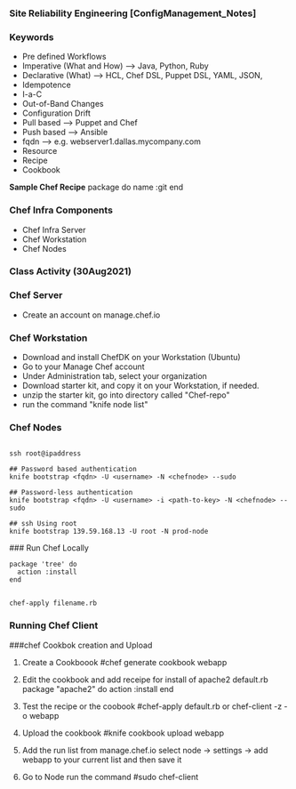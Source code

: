 ### ##########################
### Site Reliability Engineering [ConfigManagement_Notes]
### ##########################

### Keywords

- Pre defined Workflows
- Imperative (What and How) --> Java, Python, Ruby 
- Declarative (What) --> HCL, Chef DSL, Puppet DSL, YAML, JSON, 
- Idempotence
- I-a-C
- Out-of-Band Changes
- Configuration Drift
- Pull based --> Puppet and Chef
- Push based --> Ansible
- fqdn --> e.g. webserver1.dallas.mycompany.com
- Resource
- Recipe
- Cookbook


**Sample Chef Recipe**
package do
  name :git
end

### Chef Infra Components
- Chef Infra Server
- Chef Workstation
- Chef Nodes


### Class Activity (30Aug2021)

### Chef Server
- Create an account on manage.chef.io

### Chef Workstation
- Download and install ChefDK on your Workstation (Ubuntu)
- Go to your Manage Chef account
- Under Administration tab, select your organization
- Download starter kit, and copy it on your Workstation, if needed.
- unzip the starter kit, go into directory called "Chef-repo"
- run the command "knife node list"

### Chef Nodes

```

ssh root@ipaddress

## Password based authentication
knife bootstrap <fqdn> -U <username> -N <chefnode> --sudo

## Password-less authentication
knife bootstrap <fqdn> -U <username> -i <path-to-key> -N <chefnode> --sudo

## ssh Using root
knife bootstrap 139.59.168.13 -U root -N prod-node

````

### Run Chef Locally
````
package 'tree' do
  action :install
end


chef-apply filename.rb

````





### Running Chef Client


###chef Cookbok creation and Upload 

1) Create a Cookboook
#chef generate cookbook webapp

2) Edit the cookbook and add receipe for install of apache2
default.rb
package "apache2" do 
  action :install
end

3) Test the recipe or the coobook 
#chef-apply default.rb or chef-client -z -o webapp 

4) Upload the cookbook 
#knife cookbook upload webapp

5) Add the run list from manage.chef.io
select node -> settings -> add webapp to your current list and then save it 

6) Go to Node run the command
#sudo chef-client






